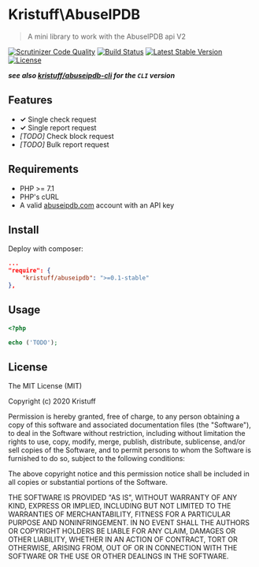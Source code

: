 # Kristuff\AbuseIPDB
> A mini library to work with the AbuseIPDB api V2

[![Scrutinizer Code Quality](https://scrutinizer-ci.com/g/kristuff/abuseipdb/badges/quality-score.png?b=master)](https://scrutinizer-ci.com/g/kristuff/abuseipdb/?branch=master)
[![Build Status](https://scrutinizer-ci.com/g/kristuff/abuseipdb/badges/build.png?b=master)](https://scrutinizer-ci.com/g/kristuff/abuseipdb/build-status/master)
[![Latest Stable Version](https://poser.pugx.org/kristuff/abuseipdb/v/stable)](https://packagist.org/packages/kristuff/abuseipdb)
[![License](https://poser.pugx.org/kristuff/abuseipdb/license)](https://packagist.org/packages/kristuff/abuseipdb)


***see also [kristuff/abuseipdb-cli](https://github.com/kristuff/abuseipdb-cli) for the `CLI` version***

Features
--------
- **✓** Single check request
- **✓** Single report request
- *\[TODO\]* Check block request  
- *\[TODO\]* Bulk report request

Requirements
------------    
- PHP >= 7.1
- PHP's cURL  
- A valid [abuseipdb.com](https://abuseipdb.com) account with an API key

Install
-------

Deploy with composer:

```json
...
"require": {
    "kristuff/abuseipdb": ">=0.1-stable"
},
```

Usage
-----

```php
<?php

echo ('TODO');
```

License
-------

The MIT License (MIT)

Copyright (c) 2020 Kristuff

Permission is hereby granted, free of charge, to any person obtaining a copy
of this software and associated documentation files (the "Software"), to deal
in the Software without restriction, including without limitation the rights
to use, copy, modify, merge, publish, distribute, sublicense, and/or sell
copies of the Software, and to permit persons to whom the Software is
furnished to do so, subject to the following conditions:

The above copyright notice and this permission notice shall be included in
all copies or substantial portions of the Software.

THE SOFTWARE IS PROVIDED "AS IS", WITHOUT WARRANTY OF ANY KIND, EXPRESS OR
IMPLIED, INCLUDING BUT NOT LIMITED TO THE WARRANTIES OF MERCHANTABILITY,
FITNESS FOR A PARTICULAR PURPOSE AND NONINFRINGEMENT. IN NO EVENT SHALL THE
AUTHORS OR COPYRIGHT HOLDERS BE LIABLE FOR ANY CLAIM, DAMAGES OR OTHER
LIABILITY, WHETHER IN AN ACTION OF CONTRACT, TORT OR OTHERWISE, ARISING FROM,
OUT OF OR IN CONNECTION WITH THE SOFTWARE OR THE USE OR OTHER DEALINGS IN
THE SOFTWARE.
